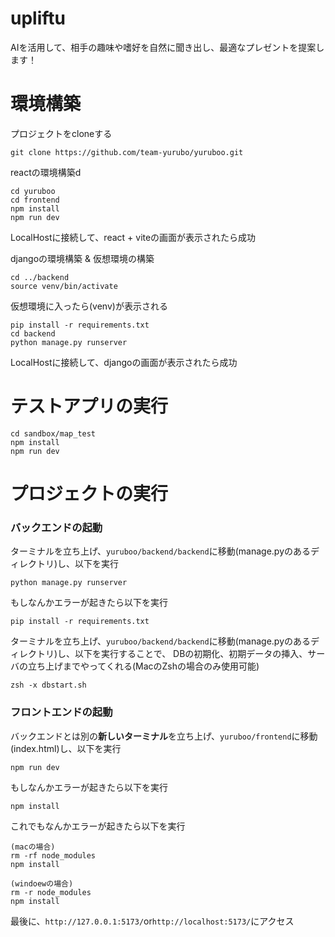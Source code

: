 # upliftu
AIを活用して、相手の趣味や嗜好を自然に聞き出し、最適なプレゼントを提案します！

# 環境構築
プロジェクトをcloneする
```
git clone https://github.com/team-yurubo/yuruboo.git
```
reactの環境構築d
```
cd yuruboo
cd frontend
npm install
npm run dev
```
LocalHostに接続して、react + viteの画面が表示されたら成功

djangoの環境構築 & 仮想環境の構築
```
cd ../backend
source venv/bin/activate
```
仮想環境に入ったら(venv)が表示される
```
pip install -r requirements.txt
cd backend
python manage.py runserver
```
LocalHostに接続して、djangoの画面が表示されたら成功

# テストアプリの実行
```
cd sandbox/map_test
npm install
npm run dev
```

# プロジェクトの実行
### バックエンドの起動

ターミナルを立ち上げ、`yuruboo/backend/backend`に移動(manage.pyのあるディレクトリ)し、以下を実行
```
python manage.py runserver
```
もしなんかエラーが起きたら以下を実行
```
pip install -r requirements.txt
```

ターミナルを立ち上げ、`yuruboo/backend/backend`に移動(manage.pyのあるディレクトリ)し、以下を実行することで、
DBの初期化、初期データの挿入、サーバの立ち上げまでやってくれる(MacのZshの場合のみ使用可能)
```
zsh -x dbstart.sh
```

### フロントエンドの起動

バックエンドとは別の**新しいターミナル**を立ち上げ、`yuruboo/frontend`に移動(index.html)し、以下を実行
```
npm run dev
```
もしなんかエラーが起きたら以下を実行
```
npm install
```
これでもなんかエラーが起きたら以下を実行
```
(macの場合)
rm -rf node_modules
npm install

(windoewの場合)
rm -r node_modules
npm install
```
最後に、`http://127.0.0.1:5173/`or`http://localhost:5173/`にアクセス
